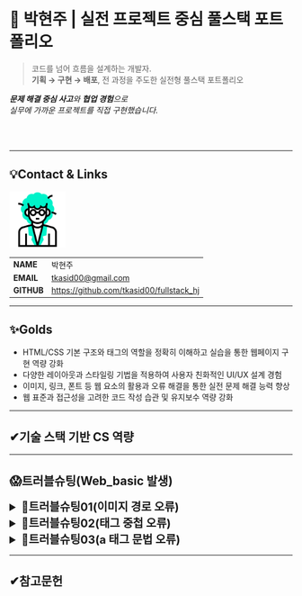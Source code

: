 # 🚀 박현주 | 실전 프로젝트 중심 풀스택 포트폴리오

> 코드를 넘어 흐름을 설계하는 개발자.  
**기획 → 구현 → 배포**, 전 과정을 주도한 실전형 풀스택 포트폴리오

***문제 해결 중심 사고**와 **협업 경험**으로  
실무에 가까운 프로젝트를 직접 구현했습니다.*

<br/>
<br/>

---
## 💡Contact & Links
<img src="./img/friends/me.gif"
    alt="프로필" width="100"/>

|||
|-|-|
|**NAME**|박현주|
|**EMAIL**|tkasid00@gmail.com|
|**GITHUB**|https://github.com/tkasid00/fullstack_hj|


---
## ✨Golds
- HTML/CSS 기본 구조와 태그의 역할을 정확히 이해하고 실습을 통한 웹페이지 구현 역량 강화
- 다양한 레이아웃과 스타일링 기법을 적용하여 사용자 친화적인 UI/UX 설계 경험
- 이미지, 링크, 폰트 등 웹 요소의 활용과 오류 해결을 통한 실전 문제 해결 능력 향상
- 웹 표준과 접근성을 고려한 코드 작성 습관 및 유지보수 역량 강화
---
## ✔기술 스택 기반 CS 역량
---
## 😱트러블슈팅(Web_basic 발생)

<details>
<summary style="font-size:20px; font-weight:bold;">📌트러블슈팅01(이미지 경로 오류)</summary>

    
**▪문제점**  
 이미지가 화면에 표시되지 않음.

**▪오류 코드/상황**  
```html
<p> <img src="C:\HYUNJU\five.png"
         style="width:10%"
         alt="프로필 사진"/></p>
```

**▪원인 분석**  
- 이미지 경로를 절대 경로(내 컴퓨터의 경로)로 작성하여 웹 브라우저가 해당 파일을 찾지 못함.
- 웹페이지는 서버 또는 프로젝트 폴더 기준의 상대 경로만 인식함.

**▪해결 방안**  
- 이미지를 프로젝트 폴더(워크스페이스) 안에 복사한 후 상대 경로로 작성하여 정상적으로 표시되도록 수정함.

**▪느낀점**  
- HTML에서 이미지는 반드시 프로젝트 폴더 내에 위치시키고 상대 경로로 연결해야 함을 알게 됨.
- 경로 설정 실수로 인해 이미지가 깨질 수 있으므로 항상 폴더 구조와 경로를 꼼꼼히 확인해야 함.
</details>


<details>
<summary style="font-size:20px; font-weight:bold;">📌트러블슈팅02(태그 중첩 오류)</summary>


**▪문제점**  
- HTML에서 `<h3>` 태그가 `<p>` 태그 안에 중첩되어 사용됨.

**▪오류 코드/상황**  
```html
<p><h3>팔로워:3,200명</h3></p>
```

**▪원인 분석**  
- `<p>`(문단) 태그는 블록 레벨 요소이며 다른 블록 레벨 태그(`<h3>`, `<div>`, 등)를 내부에 중첩하면 HTML 구조상 올바르지 않음.
- 일부 브라우저에서는 자동으로 태그를 분리하거나 무시하지만 표준에 맞지 않아 예기치 않은 렌더링 문제가 발생할 수 있음.

**▪해결 방안**  
- `<h3>` 태그를 `<p>` 태그 밖에서 단독으로 사용하거나,  
  단순 텍스트라면 `<p>`만 사용하고, 강조가 필요하면 `<h3>`만 사용함.

**▪느낀점**  
- HTML 태그의 올바른 중첩과 구조를 지키는 것이 웹페이지의 안정적인 렌더링과 유지보수에 중요함을 알게 됨.
- 태그 사용 시 문서 구조와 의미를 고려하여 작성해야 함.

</details>



<details>
<summary style="font-size:20px; font-weight:bold;">📌트러블슈팅03(a 태그 문법 오류)</summary>

**▪문제점**  
- 깃허브 링크가 정상적으로 표시되지 않음.

**▪오류 코드/상황**  
```html
<P><a href="https://github.com/tkasid00/fullstack_hj"
  target="_blank"
  title="깃허브 바로가기"
  깃허브 보기> </a></P>
```

**▪원인 분석**  
- `<a>` 태그의 `title` 속성 뒤에 링크 텍스트와 닫는 꺾쇠(`>`)가 혼합되어 있어 문법 오류가 발생함.
- 링크 텍스트는 `<a>` 태그의 시작과 끝 사이에 위치해야 하며 속성값은 큰따옴표로 정확히 닫아야 함.

**▪해결 방안**  
- `<a>` 태그의 속성을 올바르게 작성하고, 링크 텍스트를 태그 내부에 위치시킴.
```html
<p>
  <a href="https://github.com/tkasid00/fullstack_hj"
     target="_blank"
     title="깃허브 바로가기">
     깃허브 보기
  </a>
</p>
```

**▪느낀점**  
- HTML 태그의 문법을 정확히 지키는 것이 웹페이지의 정상적인 동작과 유지보수에 중요함을 다시 한 번 인식함.
- 속성값과 태그 구조를 꼼꼼히 확인하는 습관이 필요함.
</details>



---

## ✔참고문헌
